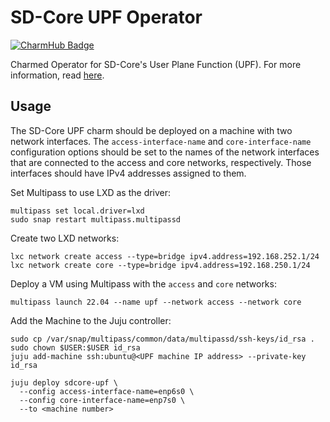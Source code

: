 # SD-Core UPF Operator

[![CharmHub Badge](https://charmhub.io/sdcore-upf/badge.svg)](https://charmhub.io/sdcore-upf)

Charmed Operator for SD-Core's User Plane Function (UPF). For more information, read [here](https://github.com/omec-project/upf).

## Usage

The SD-Core UPF charm should be deployed on a machine with two network interfaces. The `access-interface-name` and `core-interface-name` configuration options should be set to the names of the network interfaces that are connected to the access and core networks, respectively. Those interfaces should have IPv4 addresses assigned to them.

Set Multipass to use LXD as the driver:

```shell
multipass set local.driver=lxd
sudo snap restart multipass.multipassd
```

Create two LXD networks:
```shell
lxc network create access --type=bridge ipv4.address=192.168.252.1/24
lxc network create core --type=bridge ipv4.address=192.168.250.1/24
```

Deploy a VM using Multipass with the `access` and `core` networks:

```shell
multipass launch 22.04 --name upf --network access --network core
```

Add the Machine to the Juju controller:

```shell
sudo cp /var/snap/multipass/common/data/multipassd/ssh-keys/id_rsa .
sudo chown $USER:$USER id_rsa
juju add-machine ssh:ubuntu@<UPF machine IP address> --private-key id_rsa
```

```shell
juju deploy sdcore-upf \
  --config access-interface-name=enp6s0 \
  --config core-interface-name=enp7s0 \
  --to <machine number>
```
